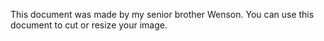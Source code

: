 This document was made by my senior brother Wenson.
You can use this document to cut or resize your image.
